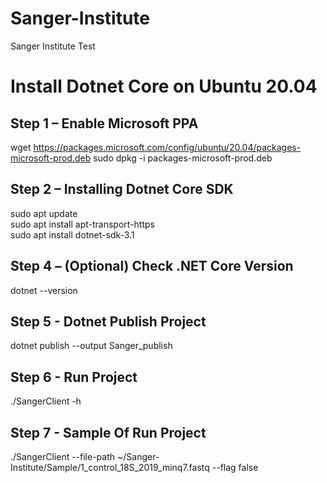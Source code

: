 # Sanger-Institute
Sanger Institute Test

# Install Dotnet Core on Ubuntu 20.04
## Step 1 – Enable Microsoft PPA
wget https://packages.microsoft.com/config/ubuntu/20.04/packages-microsoft-prod.deb 
sudo dpkg -i packages-microsoft-prod.deb 
## Step 2 – Installing Dotnet Core SDK
sudo apt update  
sudo apt install apt-transport-https  
sudo apt install dotnet-sdk-3.1  
## Step 4 – (Optional) Check .NET Core Version
dotnet --version
## Step 5 - Dotnet Publish Project
dotnet publish --output Sanger_publish
## Step 6 - Run Project 
./SangerClient -h 
## Step 7 - Sample Of Run Project
 ./SangerClient --file-path ~/Sanger-Institute/Sample/1_control_18S_2019_minq7.fastq --flag false


